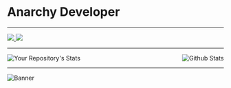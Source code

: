 <h1>Anarchy Developer</h1>

---

<a href="https://github.com/4n4rchyDev"> <img src="https://discord.c99.nl/widget/theme-4/805842079091654696.png"> </a> <a href="https://github.com/4n4rchyDev"><img src="https://discord.c99.nl/widget/theme-4/855404028892938241.png"> </a>

---

<img align="right" alt="Github Stats" src="https://github-readme-stats.vercel.app/api?username=4n4rchyDev&theme=tokyonight&show_icons=true&hide_border=true" />

![Your Repository's Stats](https://github-readme-stats.vercel.app/api/top-langs/?username=4n4rchyDev&theme=tokyonight)

---

![Banner](https://data.whicdn.com/images/244251337/original.gif)
